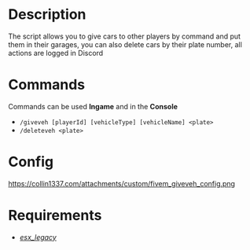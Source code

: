 # **Description**
The script allows you to give cars to other players by command and put them in their garages, you can also delete cars by their plate number, all actions are logged in Discord

# **Commands**
Commands can be used **Ingame** and in the **Console**

- `/giveveh [playerId] [vehicleType] [vehicleName] <plate>`
- `/deleteveh <plate>`

# **Config**
https://collin1337.com/attachments/custom/fivem_giveveh_config.png

# **Requirements**
- *[esx_legacy](https://github.com/esx-framework/esx_core)*